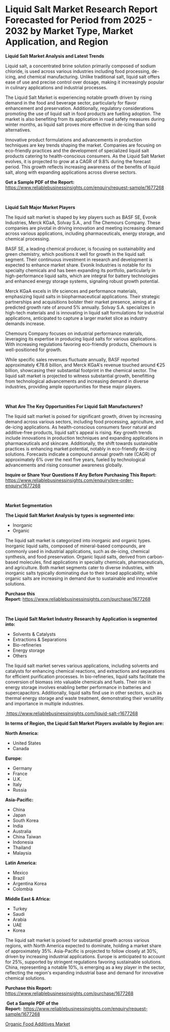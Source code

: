 <p><h1>Liquid Salt Market Research Report Forecasted for Period from 2025 -  2032 by Market Type, Market Application, and Region</h1></p><p><strong>Liquid Salt Market Analysis and Latest Trends</strong></p>
<p><p>Liquid salt, a concentrated brine solution primarily composed of sodium chloride, is used across various industries including food processing, de-icing, and chemical manufacturing. Unlike traditional salt, liquid salt offers ease of use and precise control over dosage, making it increasingly popular in culinary applications and industrial processes.</p><p>The Liquid Salt Market is experiencing notable growth driven by rising demand in the food and beverage sector, particularly for flavor enhancement and preservation. Additionally, regulatory considerations promoting the use of liquid salt in food products are fuelling adoption. The market is also benefiting from its application in road safety measures during winter months, as liquid salt proves more effective in de-icing than solid alternatives.</p><p>Innovative product formulations and advancements in production techniques are key trends shaping the market. Companies are focusing on eco-friendly practices and the development of specialized liquid salt products catering to health-conscious consumers. As the Liquid Salt Market evolves, it is projected to grow at a CAGR of 9.8% during the forecast period. This growth reflects increasing awareness of the benefits of liquid salt, along with expanding applications across diverse sectors.</p></p>
<p><strong>Get a Sample PDF of the Report:&nbsp;</strong> <a href="https://www.reliablebusinessinsights.com/enquiry/request-sample/1677268?utm_campaign=2239&utm_medium=2&utm_source=Github&utm_content=ia&utm_term=02042025&utm_id=liquid-salt">https://www.reliablebusinessinsights.com/enquiry/request-sample/1677268</a></p>
<p>&nbsp;</p>
<p><strong>Liquid Salt Major Market Players</strong></p>
<p><p>The liquid salt market is shaped by key players such as BASF SE, Evonik Industries, Merck KGaA, Solvay S.A., and The Chemours Company. These companies are pivotal in driving innovation and meeting increasing demand across various applications, including pharmaceuticals, energy storage, and chemical processing.</p><p>BASF SE, a leading chemical producer, is focusing on sustainability and green chemistry, which positions it well for growth in the liquid salt segment. Their continuous investment in research and development is expected to enhance market share. Evonik Industries is notable for its specialty chemicals and has been expanding its portfolio, particularly in high-performance liquid salts, which are integral for battery technologies and enhanced energy storage systems, signaling robust growth potential.</p><p>Merck KGaA excels in life sciences and performance materials, emphasizing liquid salts in biopharmaceutical applications. Their strategic partnerships and acquisitions bolster their market presence, aiming at a predicted growth rate of around 5% annually. Solvay S.A. specializes in high-tech materials and is innovating in liquid salt formulations for industrial applications, anticipated to capture a larger market slice as industry demands increase.</p><p>Chemours Company focuses on industrial performance materials, leveraging its expertise in producing liquid salts for various applications. With increasing regulations favoring eco-friendly products, Chemours is well-positioned for growth.</p><p>While specific sales revenues fluctuate annually, BASF reported approximately €78.6 billion, and Merck KGaA's revenue touched around €25 billion, showcasing their substantial footprint in the chemical sector. The liquid salt market is projected to witness substantial growth, benefitting from technological advancements and increasing demand in diverse industries, providing ample opportunities for these major players.</p></p>
<p>&nbsp;</p>
<p><strong>What Are The Key Opportunities For Liquid Salt Manufacturers?</strong></p>
<p><p>The liquid salt market is poised for significant growth, driven by increasing demand across various sectors, including food processing, agriculture, and de-icing applications. As health-conscious consumers favor natural and additive-free products, liquid salt's appeal is rising. Key growth trends include innovations in production techniques and expanding applications in pharmaceuticals and skincare. Additionally, the shift towards sustainable practices is enhancing market potential, notably in eco-friendly de-icing solutions. Forecasts indicate a compound annual growth rate (CAGR) of approximately 6% over the next five years, fueled by technological advancements and rising consumer awareness globally.</p></p>
<p><strong>Inquire or Share Your Questions If Any Before Purchasing This Report:</strong> <a href="https://www.reliablebusinessinsights.com/enquiry/pre-order-enquiry/1677268?utm_campaign=2239&utm_medium=2&utm_source=Github&utm_content=ia&utm_term=02042025&utm_id=liquid-salt">https://www.reliablebusinessinsights.com/enquiry/pre-order-enquiry/1677268</a></p>
<p>&nbsp;</p>
<p><strong>Market Segmentation</strong></p>
<p><strong>The Liquid Salt Market Analysis by types is segmented into:</strong></p>
<p><ul><li>Inorganic</li><li>Organic</li></ul></p>
<p><p>The liquid salt market is categorized into inorganic and organic types. Inorganic liquid salts, composed of mineral-based compounds, are commonly used in industrial applications, such as de-icing, chemical synthesis, and food preservation. Organic liquid salts, derived from carbon-based molecules, find applications in specialty chemicals, pharmaceuticals, and agriculture. Both market segments cater to diverse industries, with inorganic salts typically dominating due to their broad applicability, while organic salts are increasing in demand due to sustainable and innovative solutions.</p></p>
<p><strong>Purchase this Report:&nbsp;</strong><a href="https://www.reliablebusinessinsights.com/purchase/1677268?utm_campaign=2239&utm_medium=2&utm_source=Github&utm_content=ia&utm_term=02042025&utm_id=liquid-salt">https://www.reliablebusinessinsights.com/purchase/1677268</a></p>
<p>&nbsp;</p>
<p><strong>The Liquid Salt Market Industry Research by Application is segmented into:</strong></p>
<p><ul><li>Solvents & Catalysts</li><li>Extractions & Separations</li><li>Bio-refineries</li><li>Energy storage</li><li>Others</li></ul></p>
<p><p>The liquid salt market serves various applications, including solvents and catalysts for enhancing chemical reactions, and extractions and separations for efficient purification processes. In bio-refineries, liquid salts facilitate the conversion of biomass into valuable chemicals and fuels. Their role in energy storage involves enabling better performance in batteries and supercapacitors. Additionally, liquid salts find use in other sectors, such as thermal energy storage and waste treatment, demonstrating their versatility and importance in multiple industries.</p></p>
<p><a href="https://www.reliablebusinessinsights.com/liquid-salt-r1677268?utm_campaign=2239&utm_medium=2&utm_source=Github&utm_content=ia&utm_term=02042025&utm_id=liquid-salt">&nbsp;https://www.reliablebusinessinsights.com/liquid-salt-r1677268</a></p>
<p><strong>In terms of Region, the Liquid Salt Market Players available by Region are:</strong></p>
<p>
    <p> <strong> North America: </strong>
        <ul>
            <li>United States</li>
            <li>Canada</li>
        </ul>
        </p> 
    <p> <strong> Europe: </strong>
        <ul>
            <li>Germany</li>
            <li>France</li>
            <li>U.K.</li>
            <li>Italy</li>
            <li>Russia</li>
        </ul>
        </p> 
    <p> <strong> Asia-Pacific: </strong>
        <ul>
            <li>China</li>
            <li>Japan</li>
            <li>South Korea</li>
            <li>India</li>
            <li>Australia</li>
            <li>China Taiwan</li>
            <li>Indonesia</li>
            <li>Thailand</li>
            <li>Malaysia</li>
        </ul>
        </p> 
    <p> <strong> Latin America: </strong>
        <ul>
            <li>Mexico</li>
            <li>Brazil</li>
            <li>Argentina Korea</li>
            <li>Colombia</li>
        </ul>
        </p> 
    <p> <strong> Middle East & Africa: </strong>
        <ul>
            <li>Turkey</li>
            <li>Saudi</li>
            <li>Arabia</li>
            <li>UAE</li>
            <li>Korea</li>
        </ul>
    </p>
    </p>
<p><p>The liquid salt market is poised for substantial growth across various regions, with North America expected to dominate, holding a market share of approximately 35%. Asia-Pacific is projected to follow closely at 30%, driven by increasing industrial applications. Europe is anticipated to account for 25%, supported by stringent regulations favoring sustainable solutions. China, representing a notable 10%, is emerging as a key player in the sector, reflecting the region's expanding industrial base and demand for innovative chemical solutions.</p></p>
<p><strong>Purchase this Report: </strong><a href="https://www.reliablebusinessinsights.com/purchase/1677268?utm_campaign=2239&utm_medium=2&utm_source=Github&utm_content=ia&utm_term=02042025&utm_id=liquid-salt">https://www.reliablebusinessinsights.com/purchase/1677268</a></p>
<p>&nbsp;<strong>Get a Sample PDF of the Report:&nbsp;&nbsp;</strong><a href="https://www.reliablebusinessinsights.com/enquiry/request-sample/1677268?utm_campaign=2239&utm_medium=2&utm_source=Github&utm_content=ia&utm_term=02042025&utm_id=liquid-salt">https://www.reliablebusinessinsights.com/enquiry/request-sample/1677268</a></p>
<p><strong></strong></p>
<p><p><a href="https://github.com/JubayerMia832/Market-Research-Report-List-2/blob/main/organic-food-additives-market.md?utm_campaign=2239&utm_medium=2&utm_source=Github&utm_content=ia&utm_term=02042025&utm_id=liquid-salt">Organic Food Additives Market</a></p></p>